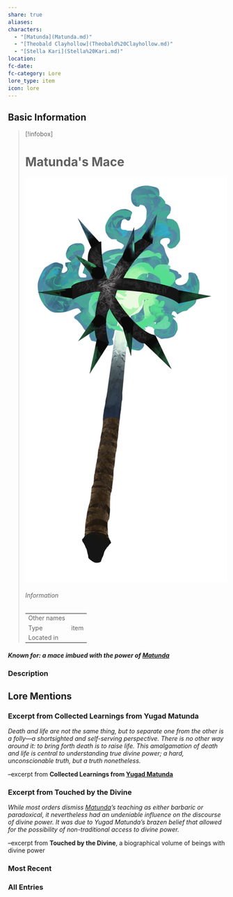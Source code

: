 ```yaml
---
share: true
aliases: 
characters:
  - "[Matunda](Matunda.md)"
  - "[Theobald Clayhollow](Theobald%20Clayhollow.md)"
  - "[Stella Kari](Stella%20Kari.md)"
location: 
fc-date: 
fc-category: Lore
lore_type: item
icon: lore
---
```

## Basic Information
> [!infobox]
> # Matunda's Mace
> ![cover hsmall](../zzz_attachments/Matunda's%20Mace.png)
> ###### Information
> |   |  |
> | ---- | ---- |
> | Other names | |
> | Type|item|
> | Located in | |
##### Known for: a mace imbued with the power of [Matunda](Matunda.md)
### Description
## Lore Mentions
### Excerpt from **Collected Learnings from Yugad Matunda**
_Death and life are not the same thing, but to separate one from the other is a folly—a shortsighted and self-serving perspective. There is no other way around it: to bring forth death is to raise life. This amalgamation of death and life is central to understanding true divine power; a hard, unconscionable truth, but a truth nonetheless._

–excerpt from **Collected Learnings from [Yugad Matunda](Yugad%20Matunda.md)**
### Excerpt from **Touched by the Divine**
_While most orders dismiss [Matunda](Matunda.md)’s teaching as either barbaric or paradoxical, it nevertheless had an undeniable influence on the discourse of divine power. It was due to Yugad Matunda’s brazen belief that allowed for the possibility of non-traditional access to divine power._

–excerpt from **Touched by the Divine**, a biographical volume of beings with divine power
### Most Recent

### All Entries
